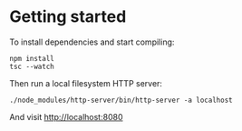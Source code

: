 # Getting started

To install dependencies and start compiling:

```
npm install
tsc --watch
```

Then run a local filesystem HTTP server:

```
./node_modules/http-server/bin/http-server -a localhost
```

And visit [http://localhost:8080](http://localhost:8080)
